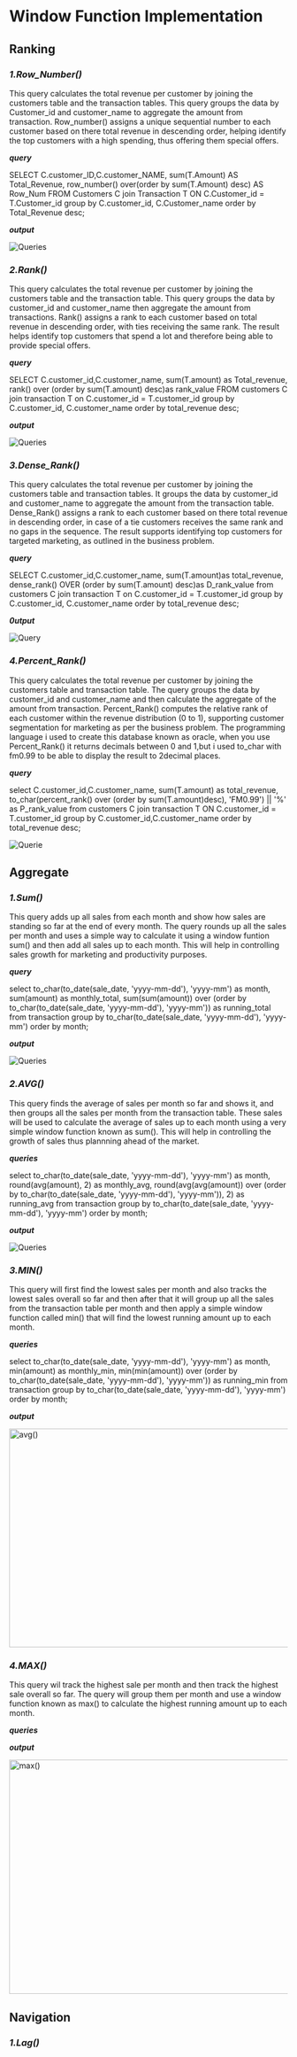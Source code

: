 # **Window Function Implementation**
## **Ranking**
### *1.Row_Number()*
This query calculates the total revenue per customer by joining the customers table and the transaction tables. This query groups the data by Customer_id and customer_name to aggregate the amount from transaction. Row_number() assigns a unique sequential number to each customer based on there total revenue in descending order, helping identify the top customers with a high spending, thus offering them special offers.
 
 ***query***

SELECT C.customer_ID,C.customer_NAME,
sum(T.Amount) AS Total_Revenue,
row_number() over(order by sum(T.Amount) desc) AS Row_Num
FROM Customers C
join Transaction T ON C.Customer_id = T.Customer_id
group by C.customer_id, C.Customer_name
order by Total_Revenue desc;

***output***

![Queries](row_num.png)

### *2.Rank()*
This query calculates the total revenue per customer by joining the customers table and the transaction table. This query groups the data by customer_id and customer_name then aggregate the amount from transactions. Rank() assigns a rank to each customer based on total revenue in descending order, with ties receiving the same rank. The result helps identify top customers that spend a lot and therefore being able to provide special offers.


***query***

SELECT C.customer_id,C.customer_name,
sum(T.amount) as Total_revenue,
rank() over (order by sum(T.amount) desc)as rank_value
FROM customers C 
join transaction T on C.customer_id = T.customer_id
group by C.customer_id, C.customer_name
order by total_revenue desc;

***output***

![Queries](rank().png)


### *3.Dense_Rank()*
This query calculates the total revenue per customer by joining the customers table and transaction tables. It groups the data by customer_id and customer_name to aggregate the amount from the transaction table. Dense_Rank() assigns a rank to each customer based on there total revenue in descending order, in case of a tie customers receives the same rank and no gaps in the sequence. The result supports identifying top customers for targeted marketing, as outlined in the business problem.

***query***

SELECT C.customer_id,C.customer_name,
sum(T.amount)as total_revenue,
dense_rank() OVER (order by sum(T.amount) desc)as D_rank_value
from customers C
join transaction T on C.customer_id = T.customer_id
group by C.customer_id, C.customer_name
order by total_revenue desc;

***0utput***

![Query](dense_rank().png)


### *4.Percent_Rank()*
This query calculates the total revenue per customer by joining the customers table and transaction table. The query groups the data by customer_id and customer_name and then calculate the aggregate of the amount from transaction. Percent_Rank() computes the relative rank of each customer within the revenue distribution (0 to 1), supporting customer segmentation for marketing as per the business problem. The programming language i used to create this database known as oracle, when you use Percent_Rank() it returns decimals between 0 and 1,but i used to_char with fm0.99 to be able to display the result to 2decimal places.

***query***

select C.customer_id,C.customer_name,
sum(T.amount) as total_revenue,
to_char(percent_rank() over (order by sum(T.amount)desc), 'FM0.99') || '%' as P_rank_value 
from customers C
join transaction T ON C.customer_id = T.customer_id
group by C.customer_id,C.customer_name
order by total_revenue desc;



![Querie](p_rank().png)



## **Aggregate**
### *1.Sum()*
This query adds up all sales from each month and show how sales are standing so far at the end of every month. The query rounds up all the sales per month and uses a simple way to calculate it using a window funtion sum() and then add all sales up to each month. This will help in controlling sales growth for marketing and productivity purposes.

***query***

select to_char(to_date(sale_date, 'yyyy-mm-dd'), 'yyyy-mm') as month,
sum(amount) as monthly_total,
sum(sum(amount)) over (order by to_char(to_date(sale_date, 'yyyy-mm-dd'), 'yyyy-mm')) as running_total
from transaction
group by to_char(to_date(sale_date, 'yyyy-mm-dd'), 'yyyy-mm')
order by month;

***output***

![Queries](sum().png)


### *2.AVG()*
This query finds the average of sales per month so far and shows it, and then groups all the sales per month from the transaction table. These sales will be used to calculate the average of sales up to each month using a very simple window function known as sum(). This will help in controlling the growth of sales thus plannning ahead of the market.

***queries***

select to_char(to_date(sale_date, 'yyyy-mm-dd'), 'yyyy-mm') as month,
round(avg(amount), 2) as monthly_avg,
round(avg(avg(amount)) over (order by to_char(to_date(sale_date, 'yyyy-mm-dd'), 'yyyy-mm')), 2) as running_avg
from transaction
group by to_char(to_date(sale_date, 'yyyy-mm-dd'), 'yyyy-mm')
order by month;

***output***

![Queries](avg().png)

### *3.MIN()*
This query will first find the lowest sales per month and also tracks the lowest sales overall so far and then after that it will group up all the sales from the transaction table per month and then apply a simple window function called min() that will find the lowest running amount up to each month.

***queries***

select to_char(to_date(sale_date, 'yyyy-mm-dd'), 'yyyy-mm') as month,
min(amount) as monthly_min,
min(min(amount)) over (order by to_char(to_date(sale_date, 'yyyy-mm-dd'), 'yyyy-mm')) as running_min
from transaction
group by to_char(to_date(sale_date, 'yyyy-mm-dd'), 'yyyy-mm')
order by month;

***output***

<img width="617" height="395" alt="avg()" src="https://github.com/user-attachments/assets/7b9f6611-9df3-4104-9b8b-018e5832b277" />


### *4.MAX()*
This query wil track the highest sale per month and then track the highest sale overall so far. The query will group them per month and use a window function known as max() to calculate the highest running amount up to each month.

***queries***


***output***


<img width="563" height="423" alt="max()" src="https://github.com/user-attachments/assets/a568a626-85c0-43e1-9c85-34bf0e1b26fd" />


## **Navigation**
### *1.Lag()*
